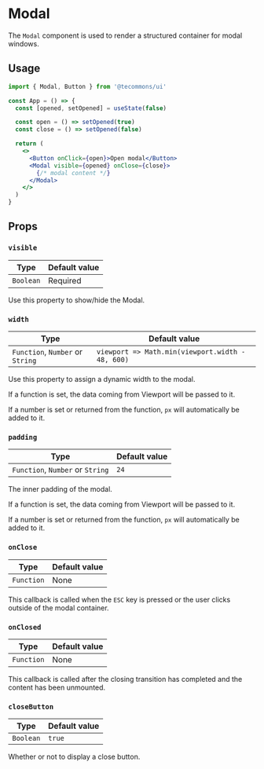 # Modal

The `Modal` component is used to render a structured container for modal windows.

## Usage

```jsx
import { Modal, Button } from '@tecommons/ui'

const App = () => {
  const [opened, setOpened] = useState(false)

  const open = () => setOpened(true)
  const close = () => setOpened(false)

  return (
    <>
      <Button onClick={open}>Open modal</Button>
      <Modal visible={opened} onClose={close}>
        {/* modal content */}
      </Modal>
    </>
  )
}
```

## Props

### `visible`

| Type      | Default value |
| --------- | ------------- |
| `Boolean` | Required      |

Use this property to show/hide the Modal.

### `width`

| Type                             | Default value                                    |
| -------------------------------- | ------------------------------------------------ |
| `Function`, `Number` or `String` | `viewport => Math.min(viewport.width - 48, 600)` |

Use this property to assign a dynamic width to the modal.

If a function is set, the data coming from Viewport will be passed to it.

If a number is set or returned from the function, `px` will automatically be added to it.

### `padding`

| Type                             | Default value |
| -------------------------------- | ------------- |
| `Function`, `Number` or `String` | `24`          |

The inner padding of the modal.

If a function is set, the data coming from Viewport will be passed to it.

If a number is set or returned from the function, `px` will automatically be added to it.

### `onClose`

| Type       | Default value |
| ---------- | ------------- |
| `Function` | None          |

This callback is called when the `ESC` key is pressed or the user clicks outside of the modal container.

### `onClosed`

| Type       | Default value |
| ---------- | ------------- |
| `Function` | None          |

This callback is called after the closing transition has completed and the content has been unmounted.

### `closeButton`

| Type      | Default value |
| --------- | ------------- |
| `Boolean` | `true`        |

Whether or not to display a close button.
